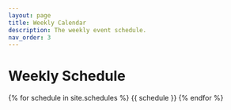 ```yaml
---
layout: page
title: Weekly Calendar
description: The weekly event schedule.
nav_order: 3
---
```


# Weekly Schedule

{% for schedule in site.schedules %}
{{ schedule }}
{% endfor %}
